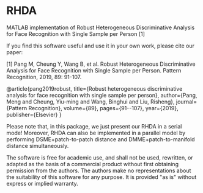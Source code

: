 # RHDA
MATLAB implementation of Robust Heterogeneous Discriminative Analysis for Face Recognition with Single Sample per Person [1]

If you find this software useful and use it in your own work, please cite our paper:

[1] Pang M, Cheung Y, Wang B, et al. Robust Heterogeneous Discriminative Analysis for Face Recognition with Single Sample per Person. Pattern Recognition, 2019, 89: 91-107.

@article{pang2019robust,
  title={Robust heterogeneous discriminative analysis for face recognition with single sample per person},
  author={Pang, Meng and Cheung, Yiu-ming and Wang, Binghui and Liu, Risheng},
  journal={Pattern Recognition},
  volume={89},
  pages={91--107},
  year={2019},
  publisher={Elsevier}
}

Please note that, in this package, we just present our RHDA in a serial mode! Moreover, RHDA can also be implemented in a parallel model by performing DSME+patch-to-patch distance and DMME+patch-to-manifold distance simultaneously.       

The software is free for academic use, and shall not be used, rewritten, or adapted as the basis of a commercial product without first obtaining permission from the authors. The authors make no representations about the suitability of this software for any purpose. It is provided "as is" without express or implied warranty.
